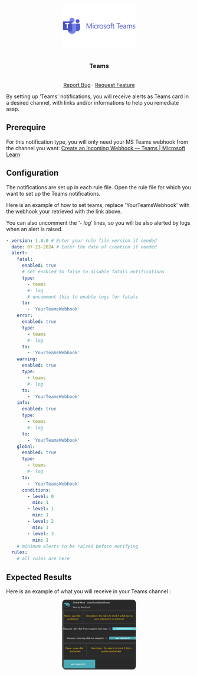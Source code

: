 <div align="center">
    <a href="https://www.kexa.io/modules">
        <img src="../../images/msteams-logo.png" alt="Logo" width="200">
    </a>

# <h3 align="center">Teams</h3>

  <p align="center">
    <br />
    <a href="https://github.com/4urcloud/Kexa/issues">Report Bug</a>
    ·
    <a href="https://github.com/4urcloud/Kexa/issues">Request Feature</a>
  </p>
</div>

By setting up 'Teams' notifications, you will receive alerts as Teams card in a desired channel, with links and/or informations to help you remediate asap.

## Prerequire

For this notification type, you will only need your MS Teams webhook from the channel you want: [Create an Incoming Webhook — Teams | Microsoft Learn](https://learn.microsoft.com/en-us/microsoftteams/platform/webhooks-and-connectors/how-to/add-incoming-webhook?tabs=newteams%2Cdotnet)

## Configuration

The notifications are set up in each rule file. Open the rule file for which you want to set up the Teams notifications.

Here is an example of how to set teams, replace 'YourTeamsWebhook' with the webhook your retrieved with the link above.

You can also uncomment the ‘_- log_’ lines, so you will be also alerted by logs when an alert is raised.


```yaml
- version: 1.0.0 # Enter your rule file version if needed
  date: 07-23-2024 # Enter the date of creation if needed
  alert:
    fatal:
      enabled: true
      # set enabled to false to disable fatals notifications
      type: 
        - teams
        #- log   
        # uncomment this to enable logs for fatals
      to:
        - 'YourTeamsWebhook'
    error:
      enabled: true
      type: 
        - teams
        #- log
      to: 
        - 'YourTeamsWebhook'
    warning:
      enabled: true
      type: 
        - teams
        #- log
      to:
        - 'YourTeamsWebhook'
    info:
      enabled: true
      type: 
        - teams
        #- log
      to: 
        - 'YourTeamsWebhook'
    global:
      enabled: true
      type: 
        - teams
        #- log
      to: 
        - 'YourTeamsWebhook'
      conditions:
        - level: 0
          min: 1
        - level: 1
          min: 1
        - level: 2
          min: 1
        - level: 3
          min: 1
	# minimum alerts to be raised before notifying
  rules:
	# all rules are here
```

## Expected Results

Here is an example of what you will receive in your Teams channel :

<div align="center">
  <img src="../../images/expected_teams.png" alt="Logo" width="200">
</div>
